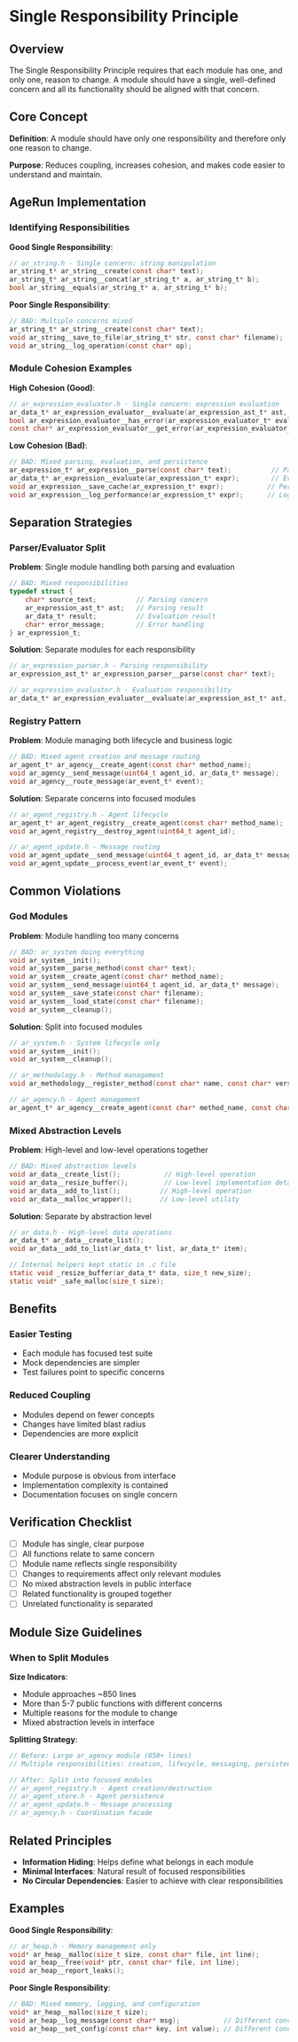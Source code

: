 # Single Responsibility Principle

## Overview

The Single Responsibility Principle requires that each module has one, and only one, reason to change. A module should have a single, well-defined concern and all its functionality should be aligned with that concern.

## Core Concept

**Definition**: A module should have only one responsibility and therefore only one reason to change.

**Purpose**: Reduces coupling, increases cohesion, and makes code easier to understand and maintain.

## AgeRun Implementation

### Identifying Responsibilities

**Good Single Responsibility**:
```c
// ar_string.h - Single concern: string manipulation
ar_string_t* ar_string__create(const char* text);
ar_string_t* ar_string__concat(ar_string_t* a, ar_string_t* b);
bool ar_string__equals(ar_string_t* a, ar_string_t* b);
```

**Poor Single Responsibility**:
```c
// BAD: Multiple concerns mixed
ar_string_t* ar_string__create(const char* text);
void ar_string__save_to_file(ar_string_t* str, const char* filename);  // File I/O
void ar_string__log_operation(const char* op);                         // Logging
```

### Module Cohesion Examples

**High Cohesion (Good)**:
```c
// ar_expression_evaluator.h - Single concern: expression evaluation
ar_data_t* ar_expression_evaluator__evaluate(ar_expression_ast_t* ast, ar_data_t* context);
bool ar_expression_evaluator__has_error(ar_expression_evaluator_t* evaluator);
const char* ar_expression_evaluator__get_error(ar_expression_evaluator_t* evaluator);
```

**Low Cohesion (Bad)**:
```c
// BAD: Mixed parsing, evaluation, and persistence
ar_expression_t* ar_expression__parse(const char* text);          // Parsing
ar_data_t* ar_expression__evaluate(ar_expression_t* expr);        // Evaluation  
void ar_expression__save_cache(ar_expression_t* expr);           // Persistence
void ar_expression__log_performance(ar_expression_t* expr);      // Logging
```

## Separation Strategies

### Parser/Evaluator Split

**Problem**: Single module handling both parsing and evaluation
```c
// BAD: Mixed responsibilities
typedef struct {
    char* source_text;          // Parsing concern
    ar_expression_ast_t* ast;   // Parsing result
    ar_data_t* result;          // Evaluation result
    char* error_message;        // Error handling
} ar_expression_t;
```

**Solution**: Separate modules for each responsibility
```c
// ar_expression_parser.h - Parsing responsibility
ar_expression_ast_t* ar_expression_parser__parse(const char* text);

// ar_expression_evaluator.h - Evaluation responsibility  
ar_data_t* ar_expression_evaluator__evaluate(ar_expression_ast_t* ast, ar_data_t* context);
```

### Registry Pattern

**Problem**: Module managing both lifecycle and business logic
```c
// BAD: Mixed agent creation and message routing
ar_agent_t* ar_agency__create_agent(const char* method_name);
void ar_agency__send_message(uint64_t agent_id, ar_data_t* message);
void ar_agency__route_message(ar_event_t* event);
```

**Solution**: Separate concerns into focused modules
```c
// ar_agent_registry.h - Agent lifecycle
ar_agent_t* ar_agent_registry__create_agent(const char* method_name);
void ar_agent_registry__destroy_agent(uint64_t agent_id);

// ar_agent_update.h - Message routing
void ar_agent_update__send_message(uint64_t agent_id, ar_data_t* message);
void ar_agent_update__process_event(ar_event_t* event);
```

## Common Violations

### God Modules

**Problem**: Module handling too many concerns
```c
// BAD: ar_system doing everything
void ar_system__init();
void ar_system__parse_method(const char* text);
void ar_system__create_agent(const char* method_name);
void ar_system__send_message(uint64_t agent_id, ar_data_t* message);
void ar_system__save_state(const char* filename);
void ar_system__load_state(const char* filename);
void ar_system__cleanup();
```

**Solution**: Split into focused modules
```c
// ar_system.h - System lifecycle only
void ar_system__init();
void ar_system__cleanup();

// ar_methodology.h - Method management
void ar_methodology__register_method(const char* name, const char* version, const char* content);

// ar_agency.h - Agent management  
ar_agent_t* ar_agency__create_agent(const char* method_name, const char* version);
```

### Mixed Abstraction Levels

**Problem**: High-level and low-level operations together
```c
// BAD: Mixed abstraction levels
void ar_data__create_list();           // High-level operation
void ar_data__resize_buffer();         // Low-level implementation detail
void ar_data__add_to_list();          // High-level operation
void ar_data__malloc_wrapper();       // Low-level utility
```

**Solution**: Separate by abstraction level
```c
// ar_data.h - High-level data operations
ar_data_t* ar_data__create_list();
void ar_data__add_to_list(ar_data_t* list, ar_data_t* item);

// Internal helpers kept static in .c file
static void _resize_buffer(ar_data_t* data, size_t new_size);
static void* _safe_malloc(size_t size);
```

## Benefits

### Easier Testing
- Each module has focused test suite
- Mock dependencies are simpler
- Test failures point to specific concerns

### Reduced Coupling
- Modules depend on fewer concepts
- Changes have limited blast radius
- Dependencies are more explicit

### Clearer Understanding
- Module purpose is obvious from interface
- Implementation complexity is contained
- Documentation focuses on single concern

## Verification Checklist

- [ ] Module has single, clear purpose
- [ ] All functions relate to same concern
- [ ] Module name reflects single responsibility
- [ ] Changes to requirements affect only relevant modules
- [ ] No mixed abstraction levels in public interface
- [ ] Related functionality is grouped together
- [ ] Unrelated functionality is separated

## Module Size Guidelines

### When to Split Modules

**Size Indicators**:
- Module approaches ~850 lines
- More than 5-7 public functions with different concerns
- Multiple reasons for the module to change
- Mixed abstraction levels in interface

**Splitting Strategy**:
```c
// Before: Large ar_agency module (850+ lines)
// Multiple responsibilities: creation, lifecycle, messaging, persistence

// After: Split into focused modules
// ar_agent_registry.h - Agent creation/destruction
// ar_agent_store.h - Agent persistence  
// ar_agent_update.h - Message processing
// ar_agency.h - Coordination facade
```

## Related Principles

- **Information Hiding**: Helps define what belongs in each module
- **Minimal Interfaces**: Natural result of focused responsibilities
- **No Circular Dependencies**: Easier to achieve with clear responsibilities

## Examples

**Good Single Responsibility**:
```c
// ar_heap.h - Memory management only
void* ar_heap__malloc(size_t size, const char* file, int line);
void ar_heap__free(void* ptr, const char* file, int line);
void ar_heap__report_leaks();
```

**Poor Single Responsibility**:
```c
// BAD: Mixed memory, logging, and configuration
void* ar_heap__malloc(size_t size);
void ar_heap__log_message(const char* msg);           // Different concern
void ar_heap__set_config(const char* key, int value); // Different concern
```